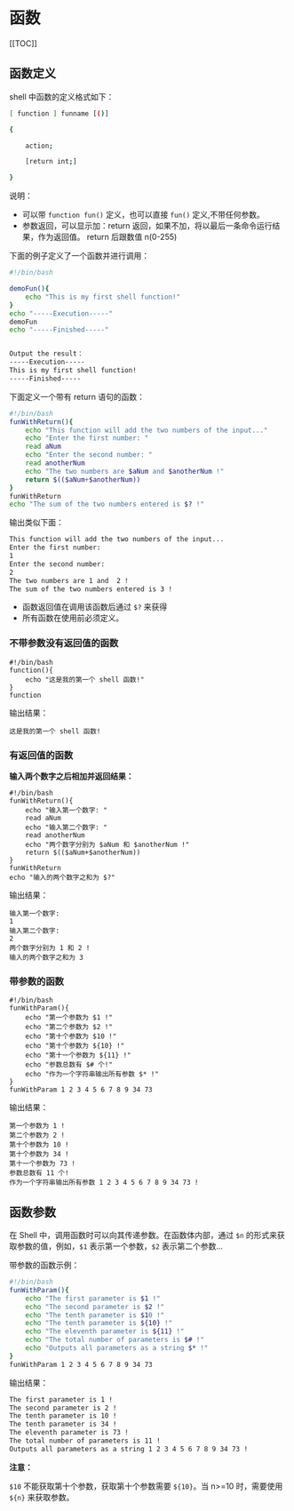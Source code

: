 # 函数
[[TOC]]
## 函数定义

shell 中函数的定义格式如下：

```bash
[ function ] funname [()]

{

    action;

    [return int;]

}
```

说明：

- 可以带 `function fun()` 定义，也可以直接 `fun()` 定义,不带任何参数。
- 参数返回，可以显示加：return 返回，如果不加，将以最后一条命令运行结果，作为返回值。 return 后跟数值 n(0-255)

下面的例子定义了一个函数并进行调用：

```bash
#!/bin/bash

demoFun(){
    echo "This is my first shell function!"
}
echo "-----Execution-----"
demoFun
echo "-----Finished-----"


Output the result：
-----Execution-----
This is my first shell function!
-----Finished-----
```

下面定义一个带有 return 语句的函数：

```bash
#!/bin/bash
funWithReturn(){
    echo "This function will add the two numbers of the input..."
    echo "Enter the first number: "
    read aNum
    echo "Enter the second number: "
    read anotherNum
    echo "The two numbers are $aNum and $anotherNum !"
    return $(($aNum+$anotherNum))
}
funWithReturn
echo "The sum of the two numbers entered is $? !"
```

输出类似下面：

```bash
This function will add the two numbers of the input...
Enter the first number:
1
Enter the second number:
2
The two numbers are 1 and  2 !
The sum of the two numbers entered is 3 !
```

- 函数返回值在调用该函数后通过 `$?` 来获得
- 所有函数在使用前必须定义。

### 不带参数没有返回值的函数

```shell
#!/bin/bash
function(){
    echo "这是我的第一个 shell 函数!"
}
function
```

输出结果：

```
这是我的第一个 shell 函数!
```


### 有返回值的函数

**输入两个数字之后相加并返回结果：**

```shell
#!/bin/bash
funWithReturn(){
    echo "输入第一个数字: "
    read aNum
    echo "输入第二个数字: "
    read anotherNum
    echo "两个数字分别为 $aNum 和 $anotherNum !"
    return $(($aNum+$anotherNum))
}
funWithReturn
echo "输入的两个数字之和为 $?"
```

输出结果：

```
输入第一个数字: 
1
输入第二个数字: 
2
两个数字分别为 1 和 2 !
输入的两个数字之和为 3
```

### 带参数的函数



```shell
#!/bin/bash
funWithParam(){
    echo "第一个参数为 $1 !"
    echo "第二个参数为 $2 !"
    echo "第十个参数为 $10 !"
    echo "第十个参数为 ${10} !"
    echo "第十一个参数为 ${11} !"
    echo "参数总数有 $# 个!"
    echo "作为一个字符串输出所有参数 $* !"
}
funWithParam 1 2 3 4 5 6 7 8 9 34 73

```

输出结果：

```
第一个参数为 1 !
第二个参数为 2 !
第十个参数为 10 !
第十个参数为 34 !
第十一个参数为 73 !
参数总数有 11 个!
作为一个字符串输出所有参数 1 2 3 4 5 6 7 8 9 34 73 !

```


## 函数参数

在 Shell 中，调用函数时可以向其传递参数。在函数体内部，通过 `$n` 的形式来获取参数的值，例如，`$1` 表示第一个参数，`$2` 表示第二个参数...

带参数的函数示例：

```bash
#!/bin/bash
funWithParam(){
    echo "The first parameter is $1 !"
    echo "The second parameter is $2 !"
    echo "The tenth parameter is $10 !"
    echo "The tenth parameter is ${10} !"
    echo "The eleventh parameter is ${11} !"
    echo "The total number of parameters is $# !"
    echo "Outputs all parameters as a string $* !"
}
funWithParam 1 2 3 4 5 6 7 8 9 34 73
```

输出结果：

```bash
The first parameter is 1 !
The second parameter is 2 !
The tenth parameter is 10 !
The tenth parameter is 34 !
The eleventh parameter is 73 !
The total number of parameters is 11 !
Outputs all parameters as a string 1 2 3 4 5 6 7 8 9 34 73 !
```

**注意：**

`$10` 不能获取第十个参数，获取第十个参数需要 `${10}`。当 n>=10 时，需要使用 `${n}` 来获取参数。